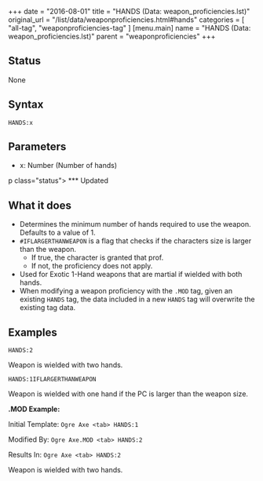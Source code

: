 +++
date = "2016-08-01"
title = "HANDS (Data: weapon_proficiencies.lst)"
original_url = "/list/data/weaponproficiencies.html#hands"
categories = [ "all-tag", "weaponproficiencies-tag" ]
[menu.main]
    name = "HANDS (Data: weapon_proficiencies.lst)"
    parent = "weaponproficiencies"
+++

## Status

None

## Syntax

`HANDS:x`

## Parameters

-   x: Number (Number of hands)



p class="status"&gt; <span id="hands"></span> \*\*\* Updated

What it does
------------

-   Determines the minimum number of hands required to use the weapon.
    Defaults to a value of 1.
-   `#IFLARGERTHANWEAPON` is a flag that checks if the characters size
    is larger than the weapon.
    -   If true, the character is granted that prof.
    -   If not, the proficiency does not apply.
-   Used for Exotic 1-Hand weapons that are martial if wielded with
    both hands.
-   When modifying a weapon proficiency with the `.MOD` tag, given an
    existing `HANDS` tag, the data included in a new `HANDS` tag will
    overwrite the existing tag data.

Examples
--------

`HANDS:2`

Weapon is wielded with two hands.

`HANDS:1IFLARGERTHANWEAPON`

Weapon is wielded with one hand if the PC is larger than the weapon
size.

**.MOD Example:**

Initial Template: `Ogre Axe <tab> HANDS:1`

Modified By: `Ogre Axe.MOD <tab> HANDS:2`

Results In: `Ogre Axe <tab> HANDS:2`

Weapon is wielded with two hands.

